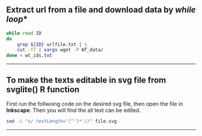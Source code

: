 ## Extract url from a file and download data by *while loop**

```bash
while read ID
do
	grep ${ID} urlfile.txt | \
	cut -f7 | xargs wget -P WT_data/	
done < wt_ids.txt
```
-----------
## To make the texts editable in svg file from svglite() R function
First run the follwoing code on the desired svg file, then open the file in **Inkscape**. Then you will find the all text can be edited.

```bash
sed -i "s/ textLength='[^']*'//" file.svg
```
--------------
